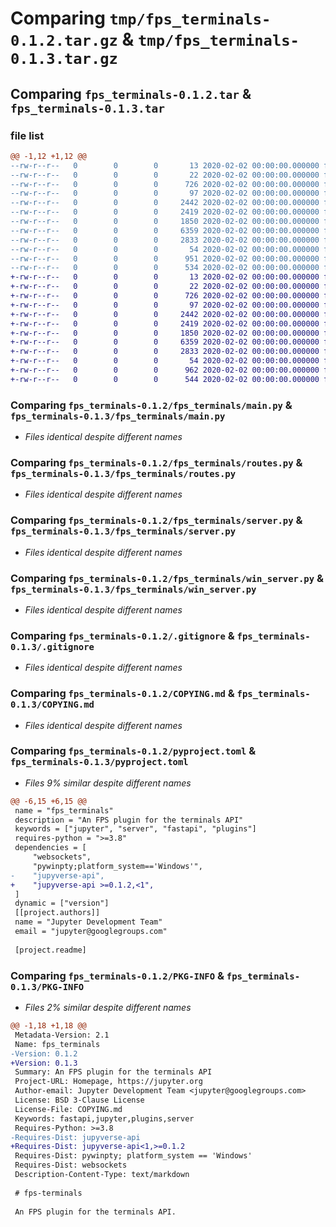 # Comparing `tmp/fps_terminals-0.1.2.tar.gz` & `tmp/fps_terminals-0.1.3.tar.gz`

## Comparing `fps_terminals-0.1.2.tar` & `fps_terminals-0.1.3.tar`

### file list

```diff
@@ -1,12 +1,12 @@
--rw-r--r--   0        0        0       13 2020-02-02 00:00:00.000000 fps_terminals-0.1.2/MANIFEST.in
--rw-r--r--   0        0        0       22 2020-02-02 00:00:00.000000 fps_terminals-0.1.2/fps_terminals/__init__.py
--rw-r--r--   0        0        0      726 2020-02-02 00:00:00.000000 fps_terminals-0.1.2/fps_terminals/main.py
--rw-r--r--   0        0        0       97 2020-02-02 00:00:00.000000 fps_terminals-0.1.2/fps_terminals/models.py
--rw-r--r--   0        0        0     2442 2020-02-02 00:00:00.000000 fps_terminals-0.1.2/fps_terminals/routes.py
--rw-r--r--   0        0        0     2419 2020-02-02 00:00:00.000000 fps_terminals-0.1.2/fps_terminals/server.py
--rw-r--r--   0        0        0     1850 2020-02-02 00:00:00.000000 fps_terminals-0.1.2/fps_terminals/win_server.py
--rw-r--r--   0        0        0     6359 2020-02-02 00:00:00.000000 fps_terminals-0.1.2/.gitignore
--rw-r--r--   0        0        0     2833 2020-02-02 00:00:00.000000 fps_terminals-0.1.2/COPYING.md
--rw-r--r--   0        0        0       54 2020-02-02 00:00:00.000000 fps_terminals-0.1.2/README.md
--rw-r--r--   0        0        0      951 2020-02-02 00:00:00.000000 fps_terminals-0.1.2/pyproject.toml
--rw-r--r--   0        0        0      534 2020-02-02 00:00:00.000000 fps_terminals-0.1.2/PKG-INFO
+-rw-r--r--   0        0        0       13 2020-02-02 00:00:00.000000 fps_terminals-0.1.3/MANIFEST.in
+-rw-r--r--   0        0        0       22 2020-02-02 00:00:00.000000 fps_terminals-0.1.3/fps_terminals/__init__.py
+-rw-r--r--   0        0        0      726 2020-02-02 00:00:00.000000 fps_terminals-0.1.3/fps_terminals/main.py
+-rw-r--r--   0        0        0       97 2020-02-02 00:00:00.000000 fps_terminals-0.1.3/fps_terminals/models.py
+-rw-r--r--   0        0        0     2442 2020-02-02 00:00:00.000000 fps_terminals-0.1.3/fps_terminals/routes.py
+-rw-r--r--   0        0        0     2419 2020-02-02 00:00:00.000000 fps_terminals-0.1.3/fps_terminals/server.py
+-rw-r--r--   0        0        0     1850 2020-02-02 00:00:00.000000 fps_terminals-0.1.3/fps_terminals/win_server.py
+-rw-r--r--   0        0        0     6359 2020-02-02 00:00:00.000000 fps_terminals-0.1.3/.gitignore
+-rw-r--r--   0        0        0     2833 2020-02-02 00:00:00.000000 fps_terminals-0.1.3/COPYING.md
+-rw-r--r--   0        0        0       54 2020-02-02 00:00:00.000000 fps_terminals-0.1.3/README.md
+-rw-r--r--   0        0        0      962 2020-02-02 00:00:00.000000 fps_terminals-0.1.3/pyproject.toml
+-rw-r--r--   0        0        0      544 2020-02-02 00:00:00.000000 fps_terminals-0.1.3/PKG-INFO
```

### Comparing `fps_terminals-0.1.2/fps_terminals/main.py` & `fps_terminals-0.1.3/fps_terminals/main.py`

 * *Files identical despite different names*

### Comparing `fps_terminals-0.1.2/fps_terminals/routes.py` & `fps_terminals-0.1.3/fps_terminals/routes.py`

 * *Files identical despite different names*

### Comparing `fps_terminals-0.1.2/fps_terminals/server.py` & `fps_terminals-0.1.3/fps_terminals/server.py`

 * *Files identical despite different names*

### Comparing `fps_terminals-0.1.2/fps_terminals/win_server.py` & `fps_terminals-0.1.3/fps_terminals/win_server.py`

 * *Files identical despite different names*

### Comparing `fps_terminals-0.1.2/.gitignore` & `fps_terminals-0.1.3/.gitignore`

 * *Files identical despite different names*

### Comparing `fps_terminals-0.1.2/COPYING.md` & `fps_terminals-0.1.3/COPYING.md`

 * *Files identical despite different names*

### Comparing `fps_terminals-0.1.2/pyproject.toml` & `fps_terminals-0.1.3/pyproject.toml`

 * *Files 9% similar despite different names*

```diff
@@ -6,15 +6,15 @@
 name = "fps_terminals"
 description = "An FPS plugin for the terminals API"
 keywords = ["jupyter", "server", "fastapi", "plugins"]
 requires-python = ">=3.8"
 dependencies = [
     "websockets",
     "pywinpty;platform_system=='Windows'",
-    "jupyverse-api",
+    "jupyverse-api >=0.1.2,<1",
 ]
 dynamic = ["version"]
 [[project.authors]]
 name = "Jupyter Development Team"
 email = "jupyter@googlegroups.com"
 
 [project.readme]
```

### Comparing `fps_terminals-0.1.2/PKG-INFO` & `fps_terminals-0.1.3/PKG-INFO`

 * *Files 2% similar despite different names*

```diff
@@ -1,18 +1,18 @@
 Metadata-Version: 2.1
 Name: fps_terminals
-Version: 0.1.2
+Version: 0.1.3
 Summary: An FPS plugin for the terminals API
 Project-URL: Homepage, https://jupyter.org
 Author-email: Jupyter Development Team <jupyter@googlegroups.com>
 License: BSD 3-Clause License
 License-File: COPYING.md
 Keywords: fastapi,jupyter,plugins,server
 Requires-Python: >=3.8
-Requires-Dist: jupyverse-api
+Requires-Dist: jupyverse-api<1,>=0.1.2
 Requires-Dist: pywinpty; platform_system == 'Windows'
 Requires-Dist: websockets
 Description-Content-Type: text/markdown
 
 # fps-terminals
 
 An FPS plugin for the terminals API.
```

